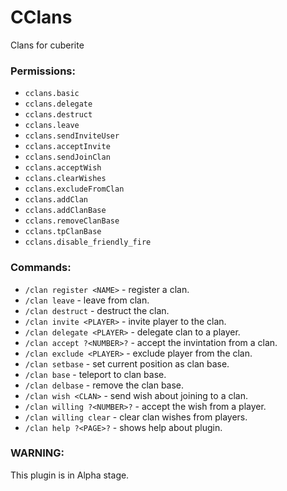 # CClans
Clans for cuberite

### Permissions: 
- `cclans.basic`
- `cclans.delegate`
- `cclans.destruct`
- `cclans.leave`
- `cclans.sendInviteUser`
- `cclans.acceptInvite`
- `cclans.sendJoinClan`
- `cclans.acceptWish`
- `cclans.clearWishes`
- `cclans.excludeFromClan`
- `cclans.addClan`
- `cclans.addClanBase`
- `cclans.removeClanBase`
- `cclans.tpClanBase`
- `cclans.disable_friendly_fire`

### Commands:  
- `/clan register <NAME>` - register a clan.
- `/clan leave` - leave from clan.
- `/clan destruct` - destruct the clan.
- `/clan invite <PLAYER>` - invite player to the clan.
- `/clan delegate <PLAYER>` - delegate clan to a player.
- `/clan accept ?<NUMBER>?` - accept the invintation from a clan.
- `/clan exclude <PLAYER>` - exclude player from the clan.
- `/clan setbase` - set current position as clan base.
- `/clan base` - teleport to clan base.
- `/clan delbase` - remove the clan base.
- `/clan wish <CLAN>` - send wish about joining to a clan.
- `/clan willing ?<NUMBER>?` - accept the wish from a player.
- `/clan willing clear` - clear clan wishes from players.
- `/clan help ?<PAGE>?` - shows help about plugin.


### WARNING:
This plugin is in Alpha stage.
